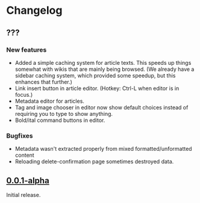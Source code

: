 # Changelog

## ???

### New features

* Added a simple caching system for article texts. This speeds up things somewhat with wikis that are mainly being browsed. (We already have a sidebar caching system, which provided some speedup, but this enhances that further.)
* Link insert button in article editor. (Hotkey: Ctrl-L when editor is in focus.)
* Metadata editor for articles.
* Tag and image chooser in editor now show default choices instead of requiring you to type to show anything.
* Bold/ital command buttons in editor.

### Bugfixes

* Metadata wasn't extracted properly from mixed formatted/unformatted content
* Reloading delete-confirmation page sometimes destroyed data.

## [0.0.1-alpha](https://github.com/syegulalp/folio/releases/tag/0.0.1-alpha)

Initial release.